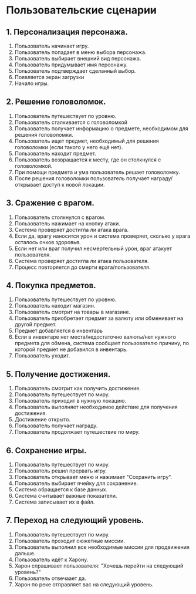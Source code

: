 # Пользовательские сценарии  

## 1. Персонализация персонажа.
  1. Пользователь начинает игру.
  2. Пользователь попадает в меню выбора персонажа.
  3. Пользователь выбирает внешний вид персонажа.
  4. Пользователь придумывает имя персонажу.
  5. Пользователь подтверждает сделанный выбор.
  6. Появляется экран загрузки
  7. Начало игры.
## 2. Решение головоломок.
  1. Пользователь путешествует по уровню.
  2. Пользователь сталкивается с головоломкой
  3. Пользователь получает информацию о предмете, необходимом для решения головоломки.
  4. Пользователь ищет предмет, необходимый для решения головоломки (если такого у него ещё нет).
  5. Пользователь находит предмет.
  6. Пользователь возвращается к месту, где он столкнулся с головоломкой.
  7. При помощи предмета и ума пользователь решает головоломку.
  8. После решения головоломки пользователь получает награду/открывает доступ к новой локации.
## 3. Сражение с врагом.
  1. Пользователь столкнулся с врагом.
  2. Пользователь нажимает на кнопку атаки.
  3. Система проверяет достигла ли атака врага.
  4. Если да, врагу наносится урон и система проверяет, сколько у врага осталось очков здоровья.
  5. Если нет или враг получил несмертельный урон, враг атакует пользователя.
  6. Система проверяет достигла ли атака пользователя.
  7. Процесс повторяется до смерти врага/пользователя.
## 4. Покупка предметов.
  1. Пользователь путешествует по уровню.
  2. Пользователь находит магазин.
  3. Пользователь смотрит на товары в магазине.
  4. Пользователь приобретает предмет за валюту или обменивает на другой предмет.
  5. Предмет добавляется в инвентарь
  6. Если в инвентаре нет места/недостаточно валюты/нет нужного предмета для обмена, система сообщает пользователю причину, по которой   предмет не добавился в инвентарь.
  7. Пользователь уходит.
## 5. Получение достижения.
  1. Пользователь смотрит как получить достижение.
  2. Пользователь путешествует по миру.
  3. Пользователь приходит в нужную локацию.
  4. Пользователь выполняет необходимое действие для получения достижения.
  5. Достижение открыто.
  6. Пользователь получает награду.
  7. Пользователь продолжает путешествие по миру.
## 6. Сохранение игры.
  1. Пользователь путешествует по миру.
  2. Пользователь решил прервать игру.
  3. Пользователь открывает меню и нажимает "Сохранить игру".
  4. Пользователь выбирает ячейку для сохранение.
  5. Система обращается к базе данных.
  6. Система считывает важные показатели.
  7. Система записывает их в файл.
## 7. Переход на следующий уровень.
  1. Пользователь путешествует по миру.
  2. Пользователь проходит сюжетные миссии.
  3. Пользователь выполнил все необходимые миссии для продвижения дальше.
  4. Пользователь идёт к Харону.
  5. Харон спрашивает пользователя: "Хочешь перейти на следующий уровень?"
  6. Пользователь отвечаает да.
  7. Харон по реке отправляет вас на следующий уровень.
